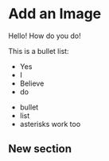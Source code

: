 # Add an Image

Hello! How do you do!

This is a bullet list:

- Yes 
- I 
- Believe 
- do
* bullet
* list
* asterisks work too

## New section

